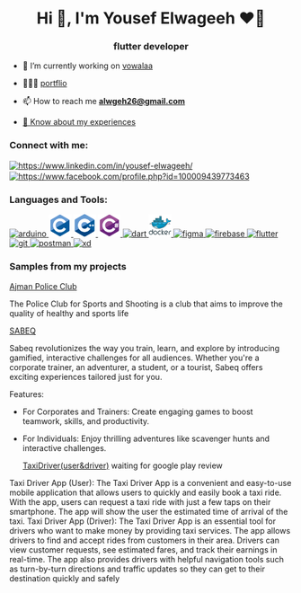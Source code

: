 <h1 align="center">Hi 👋, I'm Yousef Elwageeh ❤👋</h1>
<h3 align="center">flutter developer</h3>

- 🔭 I’m currently working on [vowalaa](https://www.vowalaa.com/)
- 👨🏻‍💻 [portflio](https://yousefelwageeh.github.io)
- 📫 How to reach me **alwgeh26@gmail.com**

- [📄 Know about my experiences](https://drive.google.com/file/d/1AIv9Oy0695rCxpYkZkMeG66wHSJ4a6PZ/view?usp=sharing)

<h3 align="left">Connect with me:</h3>
<p align="left">
<a href="https://www.linkedin.com/in/yousef-elwageeh/" target="blank"><img align="center" src="https://raw.githubusercontent.com/rahuldkjain/github-profile-readme-generator/master/src/images/icons/Social/linked-in-alt.svg" alt="https://www.linkedin.com/in/yousef-elwageeh/" height="30" width="40" /></a>
<a href="https://fb.com/https://www.facebook.com/profile.php?id=100009439773463" target="blank"><img align="center" src="https://raw.githubusercontent.com/rahuldkjain/github-profile-readme-generator/master/src/images/icons/Social/facebook.svg" alt="https://www.facebook.com/profile.php?id=100009439773463" height="30" width="40" /></a>
</p>

<h3 align="left">Languages and Tools:</h3>
<p align="left"> <a href="https://www.arduino.cc/" target="_blank" rel="noreferrer"> <img src="https://cdn.worldvectorlogo.com/logos/arduino-1.svg" alt="arduino" width="40" height="40"/> </a> <a href="https://www.cprogramming.com/" target="_blank" rel="noreferrer"> <img src="https://raw.githubusercontent.com/devicons/devicon/master/icons/c/c-original.svg" alt="c" width="40" height="40"/> </a> <a href="https://www.w3schools.com/cpp/" target="_blank" rel="noreferrer"> <img src="https://raw.githubusercontent.com/devicons/devicon/master/icons/cplusplus/cplusplus-original.svg" alt="cplusplus" width="40" height="40"/> </a> <a href="https://www.w3schools.com/cs/" target="_blank" rel="noreferrer"> <img src="https://raw.githubusercontent.com/devicons/devicon/master/icons/csharp/csharp-original.svg" alt="csharp" width="40" height="40"/> </a> <a href="https://dart.dev" target="_blank" rel="noreferrer"> <img src="https://www.vectorlogo.zone/logos/dartlang/dartlang-icon.svg" alt="dart" width="40" height="40"/> </a> <a href="https://www.docker.com/" target="_blank" rel="noreferrer"> <img src="https://raw.githubusercontent.com/devicons/devicon/master/icons/docker/docker-original-wordmark.svg" alt="docker" width="40" height="40"/> </a> <a href="https://www.figma.com/" target="_blank" rel="noreferrer"> <img src="https://www.vectorlogo.zone/logos/figma/figma-icon.svg" alt="figma" width="40" height="40"/> </a> <a href="https://firebase.google.com/" target="_blank" rel="noreferrer"> <img src="https://www.vectorlogo.zone/logos/firebase/firebase-icon.svg" alt="firebase" width="40" height="40"/> </a> <a href="https://flutter.dev" target="_blank" rel="noreferrer"> <img src="https://www.vectorlogo.zone/logos/flutterio/flutterio-icon.svg" alt="flutter" width="40" height="40"/> </a> <a href="https://git-scm.com/" target="_blank" rel="noreferrer"> <img src="https://www.vectorlogo.zone/logos/git-scm/git-scm-icon.svg" alt="git" width="40" height="40"/> </a> <a href="https://postman.com" target="_blank" rel="noreferrer"> <img src="https://www.vectorlogo.zone/logos/getpostman/getpostman-icon.svg" alt="postman" width="40" height="40"/> </a> <a href="https://www.adobe.com/products/xd.html" target="_blank" rel="noreferrer"> <img src="https://cdn.worldvectorlogo.com/logos/adobe-xd.svg" alt="xd" width="40" height="40"/> </a> </p>


### Samples from my projects

[Ajman Police Club](https://play.google.com/store/apps/details?id=com.vowalaa.ajman_app) 

The Police Club for Sports and Shooting is a club that aims to improve the quality of healthy and sports life

 [SABEQ](https://play.google.com/store/search?q=sabeq&c=apps&hl=en)
 
 Sabeq revolutionizes the way you train, learn, and explore by introducing gamified, interactive challenges for all audiences. Whether you're a corporate trainer, an adventurer, a student, or a tourist, Sabeq offers exciting experiences tailored just for you.

Features:
- For Corporates and Trainers: Create engaging games to boost teamwork, skills, and productivity.
- For Individuals: Enjoy thrilling adventures like scavenger hunts and interactive challenges.

  [TaxiDriver(user&driver)](https://youtu.be/C7VtIwnSvhI) waiting for google play review
 
 Taxi Driver App (User):
The Taxi Driver App is a convenient and easy-to-use mobile application
that allows users to quickly and easily book a taxi ride. With the app,
users can request a taxi ride with just a few taps on their smartphone.
The app will show the user the estimated time of arrival of the taxi.
Taxi Driver App (Driver):
The Taxi Driver App is an essential tool for drivers who want to make
money by providing taxi services. The app allows drivers to find and
accept rides from customers in their area. Drivers can view customer
requests, see estimated fares, and track their earnings in real-time.
The app also provides drivers with helpful navigation tools such as
turn-by-turn directions and traffic updates so they can get to their
destination quickly and safely




